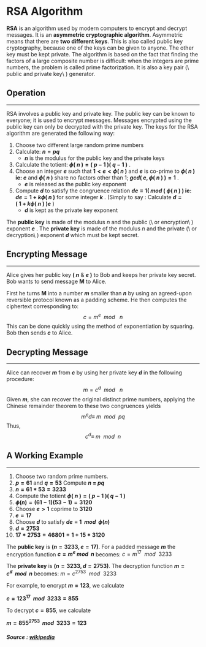 # RSA Algorithm
**RSA** is an algorithm used by modern computers to encrypt and decrypt messages. It is an **asymmetric cryptographic algorithm**. Asymmetric means that there are **two different keys**. This is also called public key cryptography, because one of the keys can be given to anyone. The other key must be kept private. The algorithm is based on the fact that finding the factors of a large composite number is difficult: when the integers are prime numbers, the problem is called prime factorization. It is also a key pair (\ public and private key\ ) generator.
## Operation
---
RSA involves a public key and private key. The public key can be known to everyone; it is used to encrypt messages. Messages encrypted using the public key can only be decrypted with the private key. The keys for the RSA algorithm are generated the following way:
1. Choose two different large random prime numbers
1. Calculate: **$n = pq$**
    * **$n$** is the modulus for the public key and the private keys
1. Calculate the totient: **$\phi (\ n\ ) = (\ p\ - \ 1\ )(\  q\  -\  1\ )$** .
1. Choose an integer **$e$** such that **$1 < e < \phi (\ n\ )$** and **$e$** is co-prime to **$\phi (\ n\ )$ ie: $e$** and **$\phi (\ n\ )$** share no factors other than 1; **$gcd (\ e, \phi (\ n\ )\ ) = 1$** .
    * **$e$** is released as the public key exponent
1. Compute **$d$** to satisfy the congruence relation **$de \equiv 1 (\ mod\ (\ \phi (\ n\ )\ )$ ie: $de = 1 + k\phi(\ n\ )$** for some integer **$k$** . (Simply to say : Calculate **$d = (\ 1\ +\ k\phi(\ n\ )\ )e$** )
    * **$d$** is kept as the private key exponent

The **public key** is made of the modulus $n$ and the public (\ or encryption\ ) exponent **$e$** .
The **private key** is made of the modulus $n$ and the private (\ or decryption\ ) exponent **$d$** which must be kept secret.

## Encrypting Message
---
Alice gives her public key **$(\ n$** & **$e\ )$** to Bob and keeps her private key secret. Bob wants to send message **M** to Alice.

First he turns **M** into a number **$m$** smaller than **$n$** by using an agreed-upon reversible protocol known as a padding scheme. He then computes the ciphertext corresponding to:
$$
    c = m^e \ \ mod\ \ \ n
$$
This can be done quickly using the method of exponentiation by squaring. Bob then sends **$c$** to Alice.

## Decrypting Message
---
Alice can recover **$m$** from **$c$** by using her private key **$d$** in the following procedure:
$$
    m = c^d\ \ mod\ \ \ n
$$
Given **$m$**, she can recover the original distinct prime numbers, applying the Chinese remainder theorem to these two congruences yields
$$
    m^ed \equiv \ m\ \ mod\ \ pq
$$
Thus,
$$
    c^d \equiv \ m\ \ mod\ \ n
$$
## A Working Example
---
1. Choose two random prime numbers.
2. **$p = 61$** and **$q = 53$** Compute **$n$ = $pq$**
3. **$n=61*53=3233$**
4. Compute the totient **$\phi (\ n\ ) = (\ p\ - \ 1\ )(\  q\  -\  1\ )$**
5. **$\phi (n)=(61-1)(53-1)=3120$**
6. Choose **$e>1$** coprime to **$3120$**
7. **$e = 17$**
8. Choose **$d$** to satisfy **$de \equiv 1\ \  mod \ \ \phi(n)$**
9. **$d=2753$**
10. **$17*2753=46801=1+15*3120$**

The **public key** is **$(n=3233, e=17)$**. For a padded message **$m$** the encryption function **$c=m^e\  mod\ \  n$** becomes: $c=m^{17}\ \ mod\ \ 3233$

The **private key** is **$(n=3233, d=2753)$**. The decryption function **$m=c^d\ \ mod\ \ n$** becomes: $m=c^{2753}\ \ mod\ \  3233$

For example, to encrypt **$m=123$**, we calculate

**$c=123^{17}\ \ mod\ \ 3233=855$** 

To decrypt **$c=855$**, we calculate

**$m=855^{2753}\ \ mod\ \ 3233=123$**

##### Source : [wikipedia](https://simple.wikipedia.org/wiki/RSA_algorithm)